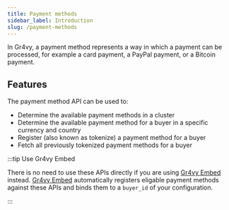 ```yaml
---
title: Payment methods
sidebar_label: Introduction
slug: /payment-methods
---
```


In Gr4vy, a payment method represents a way in which a payment can be processed,
for example a card payment, a PayPal payment, or a Bitcoin payment.

## Features

The payment method API can be used to:

* Determine the available payment methods in a cluster
* Determine the available payment method for a buyer in a specific currency and country
* Register (also known as tokenize) a payment method for a buyer
* Fetch all previously tokenized payment methods for a buyer

:::tip Use Gr4vy Embed

There is no need to use these APIs directly if you are using [Gr4vy Embed]
instead. [Gr4vy Embed] automatically registers eligable payment methods against
these APIs and binds them to a `buyer_id` of your configuration.

:::

[Gr4vy Embed]: https://www.npmjs.com/package/@gr4vy/embed